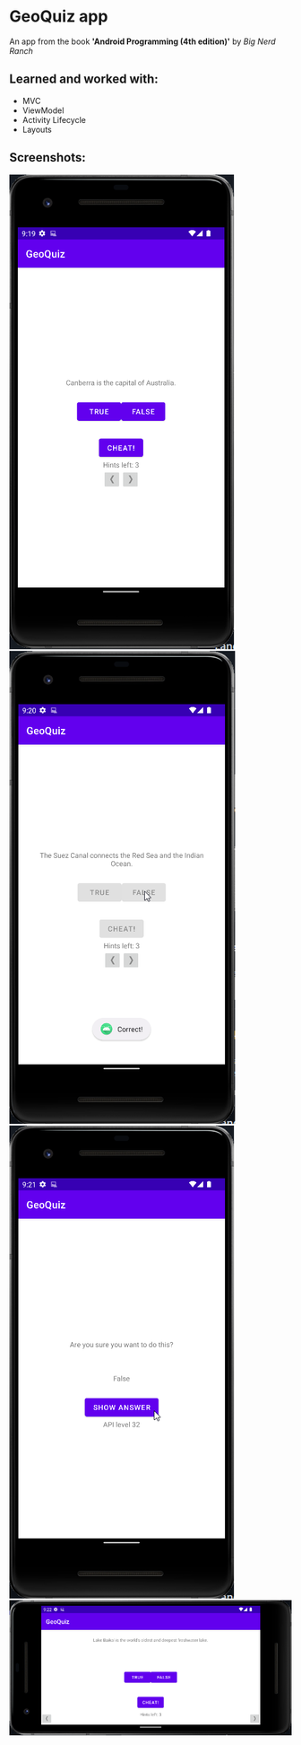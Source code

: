 GeoQuiz app
==================

An app from the book **'Android Programming (4th edition)'** by *Big Nerd Ranch*

Learned and worked with:
-----------------
* MVC
* ViewModel
* Activity Lifecycle
* Layouts

Screenshots:
-----------------
![](/img/pic1.png)
![](/img/pic2.png)
![](/img/pic3.png)
![](/img/pic4.png)

